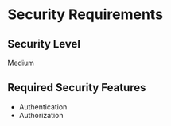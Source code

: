 # Security Requirements

## Security Level
Medium

## Required Security Features
- Authentication
- Authorization